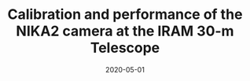 ---
title: "Calibration and performance of the NIKA2 camera at the IRAM 30-m Telescope"
collection: "publications"
category: "co_papers"
permalink: /publications/2020A&A637A71P
link: https://ui.adsabs.harvard.edu/abs/2020A&A...637A..71P/abstract
date: 2020-05-01
venue: "Astronomy and Astrophysics"
citation: "Roussel, H., Ponthieu, N., Adam, R., et al. (2019), arXiv e-prints, arXiv:1911.03192."
---